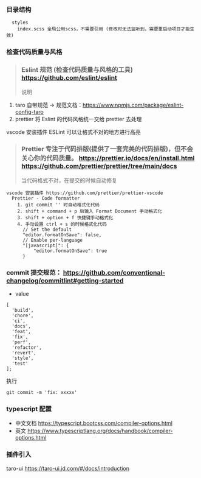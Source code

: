 ### 目录结构

```
  styles
    index.scss 全局公用scss，不需要引用 (修改时无法监听到，需要重启动项目才能生效)
```

### 检查代码质量与风格

> ### Eslint 规范 (检查代码质量与风格的工具) https://github.com/eslint/eslint
>
> 说明

1. taro 自带规范 -> 规范文档：https://www.npmjs.com/package/eslint-config-taro
2. prettier 将 Eslint 的代码风格统一交给 prettier 去处理

vscode 安装插件
ESLint 可以让格式不对的地方进行高亮

> ### Prettier 专注于代码排版(提供了一套完美的代码排版)，但不会关心你的代码质量。 https://prettier.io/docs/en/install.html https://github.com/prettier/prettier/tree/main/docs
>
> 当代码格式不对，在提交的时候自动修复

```
vscode 安装插件 https://github.com/prettier/prettier-vscode
  Prettier - Code formatter
    1. git commit '' 时自动格式化代码
    2. shift + command + p 后输入 Format Document 手动格式化
    3. shift + option + f 快捷键手动格式化
    4. 手动设置 ctrl + s 的时候格式化代码
      // Set the default
      "editor.formatOnSave": false,
      // Enable per-language
      "[javascript]": {
          "editor.formatOnSave": true
      }
```

### commit 提交规范： https://github.com/conventional-changelog/commitlint#getting-started

- value

```
[
  'build',
  'chore',
  'ci',
  'docs',
  'feat',
  'fix',
  'perf',
  'refactor',
  'revert',
  'style',
  'test'
];
```

执行

```
git commit -m 'fix: xxxxx'
```

### typescript 配置

- 中文文档 https://typescript.bootcss.com/compiler-options.html
- 英文 https://www.typescriptlang.org/docs/handbook/compiler-options.html

### 插件引入

taro-ui https://taro-ui.jd.com/#/docs/introduction
